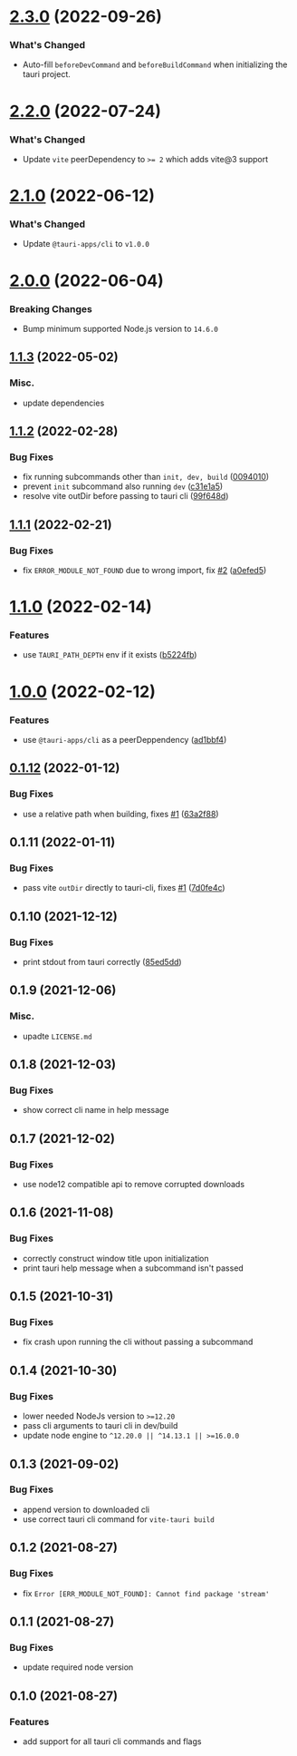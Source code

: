 # [2.3.0](https://github.com/amrbashir/vite-plugin-tauri/compare/v2.3.0...v2.2.0) (2022-09-26)

### What's Changed

* Auto-fill `beforeDevCommand` and `beforeBuildCommand` when initializing the tauri project.


# [2.2.0](https://github.com/amrbashir/vite-plugin-tauri/compare/v2.1.0...v2.2.0) (2022-07-24)

### What's Changed

* Update `vite` peerDependency to `>= 2` which adds vite@3 support



# [2.1.0](https://github.com/amrbashir/vite-plugin-tauri/compare/v2.0.0...v2.1.0) (2022-06-12)

### What's Changed

* Update `@tauri-apps/cli` to `v1.0.0`



# [2.0.0](https://github.com/amrbashir/vite-plugin-tauri/compare/v1.1.3...v2.0.0) (2022-06-04)

### Breaking Changes

* Bump minimum supported Node.js version to `14.6.0`



## [1.1.3](https://github.com/amrbashir/vite-plugin-tauri/compare/v1.1.2...v1.1.3) (2022-05-02)

### Misc.

* update dependencies


## [1.1.2](https://github.com/amrbashir/vite-plugin-tauri/compare/v1.1.1...v1.1.2) (2022-02-28)


### Bug Fixes

* fix running subcommands other than `init, dev, build` ([0094010](https://github.com/amrbashir/vite-plugin-tauri/commit/009401058c1df2b7ae1e4e2e1a28aacc5310f080))
* prevent `init` subcommand also running `dev` ([c31e1a5](https://github.com/amrbashir/vite-plugin-tauri/commit/c31e1a5982af841ca17da9f94b160518b6fc7e0d))
* resolve vite outDir before passing to tauri cli ([99f648d](https://github.com/amrbashir/vite-plugin-tauri/commit/99f648d3005b5c5e805aacdd3e0f98649a3261d2))



## [1.1.1](https://github.com/amrbashir/vite-plugin-tauri/compare/v1.1.0...v1.1.1) (2022-02-21)


### Bug Fixes

* fix `ERROR_MODULE_NOT_FOUND` due to wrong import, fix [#2](https://github.com/amrbashir/vite-plugin-tauri/issues/2) ([a0efed5](https://github.com/amrbashir/vite-plugin-tauri/commit/a0efed5659ac5e0690d0dba5401295b7eb5c0f72))



# [1.1.0](https://github.com/amrbashir/vite-plugin-tauri/compare/v1.0.0...v1.1.0) (2022-02-14)


### Features

* use `TAURI_PATH_DEPTH` env if it exists ([b5224fb](https://github.com/amrbashir/vite-plugin-tauri/commit/b5224fb48b0d96f034f8a13d5829e7c307ae2bf4))



# [1.0.0](https://github.com/amrbashir/vite-plugin-tauri/compare/v0.1.12...v1.0.0) (2022-02-12)


### Features

* use `@tauri-apps/cli` as a peerDeppendency ([ad1bbf4](https://github.com/amrbashir/vite-plugin-tauri/commit/ad1bbf47bf8c2f9b15bf51c09c16d05b7471013c))



## [0.1.12](https://github.com/amrbashir/vite-plugin-tauri/compare/v0.1.11...v0.1.12) (2022-01-12)


### Bug Fixes

* use a relative path when building, fixes [#1](https://github.com/amrbashir/vite-plugin-tauri/issues/1) ([63a2f88](https://github.com/amrbashir/vite-plugin-tauri/commit/63a2f88b985513c919b6cdf464d8bbfa33d420cd))



## 0.1.11 (2022-01-11)


### Bug Fixes

* pass vite `outDir` directly to tauri-cli, fixes [#1](https://github.com/amrbashir/vite-plugin-tauri/issues/1) ([7d0fe4c](https://github.com/amrbashir/vite-plugin-tauri/commit/7d0fe4c1c2923919beb8236eac78b920ffab0ce5))



## 0.1.10 (2021-12-12)


### Bug Fixes

* print stdout from tauri correctly ([85ed5dd](https://github.com/amrbashir/vite-plugin-tauri/commit/85ed5dd17777521aab718e6f1923c751055ff69a))



## 0.1.9 (2021-12-06)


### Misc.
* upadte `LICENSE.md`


## 0.1.8 (2021-12-03)


### Bug Fixes

* show correct cli name in help message


## 0.1.7 (2021-12-02)


### Bug Fixes

* use node12 compatible api to remove corrupted downloads


## 0.1.6 (2021-11-08)


### Bug Fixes

* correctly construct window title upon initialization
* print tauri help message when a subcommand isn't passed


## 0.1.5 (2021-10-31)


### Bug Fixes

* fix crash upon running the cli without passing a subcommand

## 0.1.4 (2021-10-30)


### Bug Fixes

* lower needed NodeJs version to `>=12.20`
* pass cli arguments to tauri cli in dev/build
* update node engine to `^12.20.0 || ^14.13.1 || >=16.0.0`


## 0.1.3 (2021-09-02)


### Bug Fixes

* append version to downloaded cli
* use correct tauri cli command for `vite-tauri build`


## 0.1.2 (2021-08-27)


### Bug Fixes

* fix `Error [ERR_MODULE_NOT_FOUND]: Cannot find package 'stream'`


## 0.1.1 (2021-08-27)


### Bug Fixes

* update required node version


## 0.1.0 (2021-08-27)


### Features

* add support for all tauri cli commands and flags



